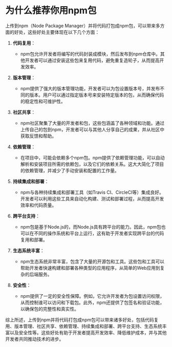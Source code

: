 # 为什么推荐你用npm包

上传到npm（Node Package Manager）并将代码打包成npm包，可以带来多方面的好处，这些好处主要体现在以下几个方面：

1. **代码复用**：
   - npm包允许开发者将编写的代码封装成模块，然后发布到npm仓库中。其他开发者可以通过安装这些包来复用代码，避免重复造轮子，从而提高开发效率。

2. **版本管理**：
   - npm提供了强大的版本管理功能，开发者可以为包设置版本号，并发布不同的版本。用户可以通过指定版本号来安装特定版本的包，从而确保代码的稳定性和可维护性。

3. **社区共享**：
   - npm社区聚集了大量的开发者和包，这些包涵盖了各种领域和功能。通过上传自己的包到npm，开发者可以与其他人分享自己的成果，并从社区中获取反馈和帮助。

4. **依赖管理**：
   - 在项目中，可能会依赖多个npm包。npm提供了依赖管理功能，可以自动解析和安装项目所需的依赖包，以及它们的依赖关系。这大大简化了项目的依赖管理，并减少了手动安装和配置的工作量。

5. **持续集成和部署**：
   - npm与各种持续集成和部署工具（如Travis CI、CircleCI等）集成良好。开发者可以利用这些工具来自动化构建、测试和部署过程，从而提高开发效率和代码质量。

6. **跨平台支持**：
   - npm包是基于Node.js的，而Node.js具有跨平台的能力。因此，npm包也可以在不同的操作系统和平台上运行，这有助于开发者实现跨平台的代码复用和部署。

7. **生态系统丰富**：
   - npm生态系统非常丰富，包含了大量的开源包和工具。这些包和工具可以帮助开发者快速构建和部署各种类型的应用程序，从简单的Web应用到复杂的后端服务。

8. **安全性**：
   - npm提供了一定的安全性保障。例如，它允许开发者为包设置访问权限，从而控制谁可以访问和下载包。此外，npm还提供了包签名和验证功能，以确保包的完整性和真实性。

综上所述，上传到npm并将代码打包成npm包可以带来诸多好处，包括代码复用、版本管理、社区共享、依赖管理、持续集成和部署、跨平台支持、生态系统丰富以及安全性等。这些好处有助于开发者提高开发效率、降低维护成本，并与其他开发者共同推动技术的进步。